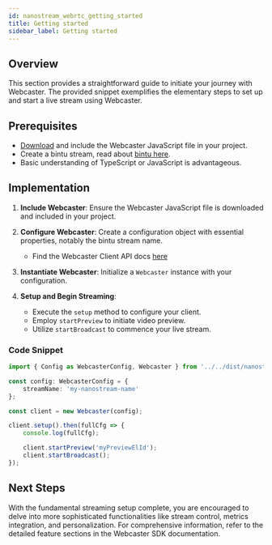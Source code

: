 ```yaml
---
id: nanostream_webrtc_getting_started
title: Getting started
sidebar_label: Getting started
---
```


## Overview

This section provides a straightforward guide to initiate your journey with Webcaster. The provided snippet exemplifies the elementary steps to set up and start a live stream using Webcaster.

## Prerequisites
- [Download](https://github.com/nanocosmos/webcaster/) and include the Webcaster JavaScript file in your project.
- Create a bintu stream, read about [bintu here](../cloud/cloud_getting_started).
- Basic understanding of TypeScript or JavaScript is advantageous.

## Implementation

1. **Include Webcaster**: Ensure the Webcaster JavaScript file is downloaded and included in your project.

2. **Configure Webcaster**: Create a configuration object with essential properties, notably the bintu stream name.

   - Find the Webcaster Client API docs [here](../webrtc/nanostream_webrtc_api)

3. **Instantiate Webcaster**: Initialize a `Webcaster` instance with your configuration.

4. **Setup and Begin Streaming**:

    - Execute the `setup` method to configure your client.
    - Employ `startPreview` to initiate video preview.
    - Utilize `startBroadcast` to commence your live stream.

### Code Snippet

```typescript
import { Config as WebcasterConfig, Webcaster } from '../../dist/nanostream.webcaster';

const config: WebcasterConfig = {
    streamName: 'my-nanostream-name'
};

const client = new Webcaster(config);

client.setup().then(fullCfg => {
    console.log(fullCfg);

    client.startPreview('myPreviewElId');
    client.startBroadcast();
});
```

## Next Steps

With the fundamental streaming setup complete, you are encouraged to delve into more sophisticated functionalities like stream control, metrics integration, and personalization. For comprehensive information, refer to the detailed feature sections in the Webcaster SDK documentation.